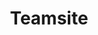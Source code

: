 ---
title: Teamsite
solution: motion
description: Migrate OpenText Teamsite objects between environments.
---